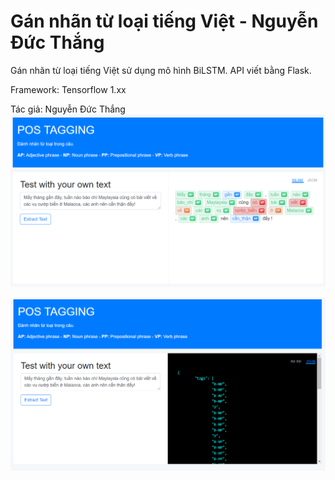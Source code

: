 # Gán nhãn từ loại tiếng Việt - Nguyễn Đức Thắng
Gán nhãn từ loại tiếng Việt sử dụng mô hình BiLSTM. API viết bằng Flask.

Framework: Tensorflow 1.xx

Tác giả: Nguyễn Đức Thắng
![pos1](./images/pos1.png)

![pos2](./images/pos2.png)
